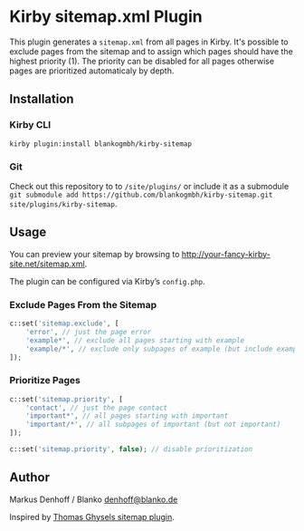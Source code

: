 # Kirby sitemap.xml Plugin

This plugin generates a ```sitemap.xml``` from all pages in Kirby. It's possible to exclude pages from the sitemap and to assign which pages should have the highest priority (1). The priority can be disabled for all pages otherwise pages are prioritized automaticaly by depth.

## Installation

### Kirby CLI
`kirby plugin:install blankogmbh/kirby-sitemap`

### Git
Check out this repository to to ```/site/plugins/``` or include it as a submodule `git submodule add https://github.com/blankogmbh/kirby-sitemap.git site/plugins/kirby-sitemap`.

## Usage

You can preview your sitemap by browsing to http://your-fancy-kirby-site.net/sitemap.xml.

The plugin can be configured via Kirby’s ```config.php```.

### Exclude Pages From the Sitemap

```php
c::set('sitemap.exclude', [
    'error', // just the page error
    'example*', // exclude all pages starting with example
    'example/*', // exclude only subpages of example (but include example)
]);
```

### Prioritize Pages

```php
c::set('sitemap.priority', [
    'contact', // just the page contact
    'important*', // all pages starting with important
    'important/*', // all subpages of important (but not important)
]);

c::set('sitemap.priority', false); // disable prioritization 
```

## Author

Markus Denhoff / Blanko <denhoff@blanko.de>

Inspired by [Thomas Ghysels sitemap plugin](https://github.com/thgh/kirby-plugins/tree/master/sitemap).
